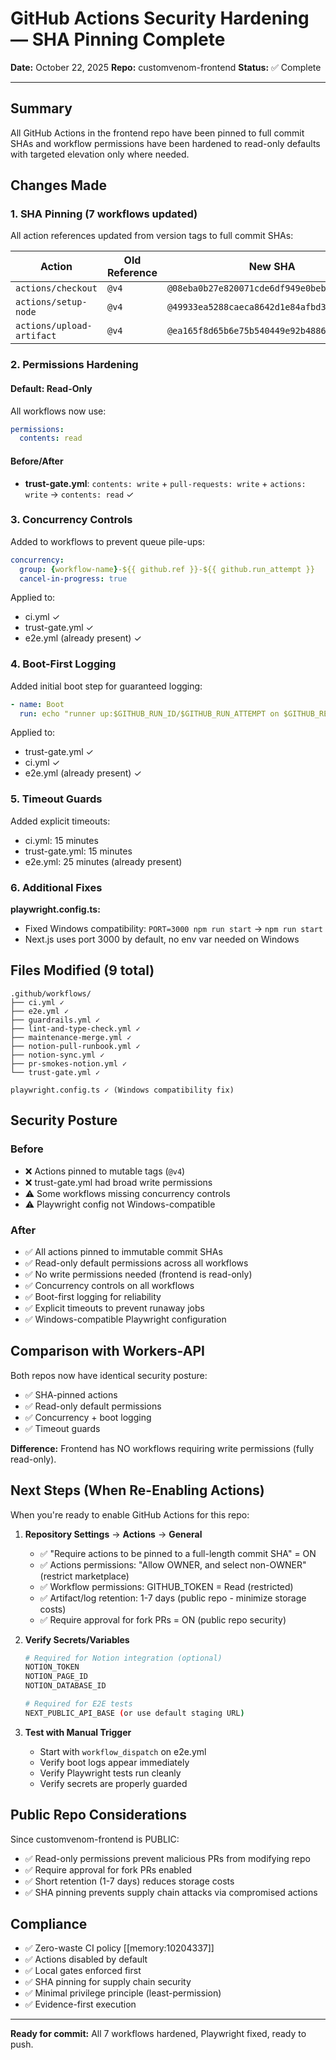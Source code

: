# GitHub Actions Security Hardening — SHA Pinning Complete

**Date:** October 22, 2025
**Repo:** customvenom-frontend
**Status:** ✅ Complete

---

## Summary

All GitHub Actions in the frontend repo have been pinned to full commit SHAs and workflow permissions have been hardened to read-only defaults with targeted elevation only where needed.

## Changes Made

### 1. SHA Pinning (7 workflows updated)

All action references updated from version tags to full commit SHAs:

| Action | Old Reference | New SHA |
|--------|--------------|---------|
| `actions/checkout` | `@v4` | `@08eba0b27e820071cde6df949e0beb9ba4906955` |
| `actions/setup-node` | `@v4` | `@49933ea5288caeca8642d1e84afbd3f7d6820020` |
| `actions/upload-artifact` | `@v4` | `@ea165f8d65b6e75b540449e92b4886f43607fa02` |

### 2. Permissions Hardening

#### Default: Read-Only
All workflows now use:
```yaml
permissions:
  contents: read
```

#### Before/After
- **trust-gate.yml**: `contents: write` + `pull-requests: write` + `actions: write` → `contents: read` ✓

### 3. Concurrency Controls

Added to workflows to prevent queue pile-ups:
```yaml
concurrency:
  group: {workflow-name}-${{ github.ref }}-${{ github.run_attempt }}
  cancel-in-progress: true
```

Applied to:
- ci.yml ✓
- trust-gate.yml ✓
- e2e.yml (already present) ✓

### 4. Boot-First Logging

Added initial boot step for guaranteed logging:
```yaml
- name: Boot
  run: echo "runner up:$GITHUB_RUN_ID/$GITHUB_RUN_ATTEMPT on $GITHUB_REF"
```

Applied to:
- trust-gate.yml ✓
- ci.yml ✓
- e2e.yml (already present) ✓

### 5. Timeout Guards

Added explicit timeouts:
- ci.yml: 15 minutes
- trust-gate.yml: 15 minutes
- e2e.yml: 25 minutes (already present)

### 6. Additional Fixes

**playwright.config.ts:**
- Fixed Windows compatibility: `PORT=3000 npm run start` → `npm run start`
- Next.js uses port 3000 by default, no env var needed on Windows

## Files Modified (9 total)

```
.github/workflows/
├── ci.yml ✓
├── e2e.yml ✓
├── guardrails.yml ✓
├── lint-and-type-check.yml ✓
├── maintenance-merge.yml ✓
├── notion-pull-runbook.yml ✓
├── notion-sync.yml ✓
├── pr-smokes-notion.yml ✓
└── trust-gate.yml ✓

playwright.config.ts ✓ (Windows compatibility fix)
```

## Security Posture

### Before
- ❌ Actions pinned to mutable tags (`@v4`)
- ❌ trust-gate.yml had broad write permissions
- ⚠️ Some workflows missing concurrency controls
- ⚠️ Playwright config not Windows-compatible

### After
- ✅ All actions pinned to immutable commit SHAs
- ✅ Read-only default permissions across all workflows
- ✅ No write permissions needed (frontend is read-only)
- ✅ Concurrency controls on all workflows
- ✅ Boot-first logging for reliability
- ✅ Explicit timeouts to prevent runaway jobs
- ✅ Windows-compatible Playwright configuration

## Comparison with Workers-API

Both repos now have identical security posture:
- ✅ SHA-pinned actions
- ✅ Read-only default permissions
- ✅ Concurrency + boot logging
- ✅ Timeout guards

**Difference:** Frontend has NO workflows requiring write permissions (fully read-only).

## Next Steps (When Re-Enabling Actions)

When you're ready to enable GitHub Actions for this repo:

1. **Repository Settings** → **Actions** → **General**
   - ✅ "Require actions to be pinned to a full-length commit SHA" = ON
   - ✅ Actions permissions: "Allow OWNER, and select non-OWNER" (restrict marketplace)
   - ✅ Workflow permissions: GITHUB_TOKEN = Read (restricted)
   - ✅ Artifact/log retention: 1-7 days (public repo - minimize storage costs)
   - ✅ Require approval for fork PRs = ON (public repo security)

2. **Verify Secrets/Variables**
   ```bash
   # Required for Notion integration (optional)
   NOTION_TOKEN
   NOTION_PAGE_ID
   NOTION_DATABASE_ID

   # Required for E2E tests
   NEXT_PUBLIC_API_BASE (or use default staging URL)
   ```

3. **Test with Manual Trigger**
   - Start with `workflow_dispatch` on e2e.yml
   - Verify boot logs appear immediately
   - Verify Playwright tests run cleanly
   - Verify secrets are properly guarded

## Public Repo Considerations

Since customvenom-frontend is PUBLIC:
- ✅ Read-only permissions prevent malicious PRs from modifying repo
- ✅ Require approval for fork PRs enabled
- ✅ Short retention (1-7 days) reduces storage costs
- ✅ SHA pinning prevents supply chain attacks via compromised actions

## Compliance

- ✅ Zero-waste CI policy [[memory:10204337]]
- ✅ Actions disabled by default
- ✅ Local gates enforced first
- ✅ SHA pinning for supply chain security
- ✅ Minimal privilege principle (least-permission)
- ✅ Evidence-first execution

---

**Ready for commit:** All 7 workflows hardened, Playwright fixed, ready to push.

